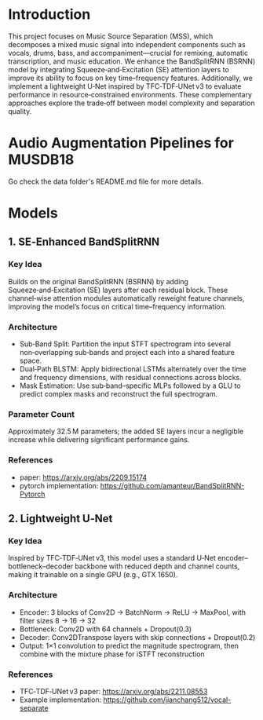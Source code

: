 # Introduction

This project focuses on Music Source Separation (MSS), which decomposes a mixed music signal into independent components such as vocals, drums, bass, and accompaniment—crucial for remixing, automatic transcription, and music education. We enhance the BandSplitRNN (BSRNN) model by integrating Squeeze‑and‑Excitation (SE) attention layers to improve its ability to focus on key time–frequency features. Additionally, we implement a lightweight U‑Net inspired by TFC‑TDF‑UNet v3 to evaluate performance in resource‑constrained environments. These complementary approaches explore the trade‑off between model complexity and separation quality.



# Audio Augmentation Pipelines for MUSDB18

Go check the data folder's README.md file for more details.

# Models

## 1. SE‑Enhanced BandSplitRNN
### Key Idea
Builds on the original BandSplitRNN (BSRNN) by adding Squeeze‑and‑Excitation (SE) layers after each residual block. These channel‑wise attention modules automatically reweight feature channels, improving the model’s focus on critical time–frequency information.

### Architecture
- Sub‑Band Split: Partition the input STFT spectrogram into several non‑overlapping sub‑bands and project each into a shared feature space.
- Dual‑Path BLSTM: Apply bidirectional LSTMs alternately over the time and frequency dimensions, with residual connections across blocks.
- Mask Estimation: Use sub‑band–specific MLPs followed by a GLU to predict complex masks and reconstruct the full spectrogram.

### Parameter Count
Approximately 32.5 M parameters; the added SE layers incur a negligible increase while delivering significant performance gains.

### References
- paper: https://arxiv.org/abs/2209.15174
- pytorch implementation: https://github.com/amanteur/BandSplitRNN-Pytorch

## 2. Lightweight U‑Net
### Key Idea
Inspired by TFC‑TDF‑UNet v3, this model uses a standard U‑Net encoder–bottleneck–decoder backbone with reduced depth and channel counts, making it trainable on a single GPU (e.g., GTX 1650).

### Architecture
- Encoder: 3 blocks of Conv2D → BatchNorm → ReLU → MaxPool, with filter sizes 8 → 16 → 32
- Bottleneck: Conv2D with 64 channels + Dropout(0.3)
- Decoder: Conv2DTranspose layers with skip connections + Dropout(0.2)
- Output: 1×1 convolution to predict the magnitude spectrogram, then combine with the mixture phase for iSTFT reconstruction

### References
- TFC‑TDF‑UNet v3 paper: https://arxiv.org/abs/2211.08553
- Example implementation: https://github.com/jianchang512/vocal-separate







